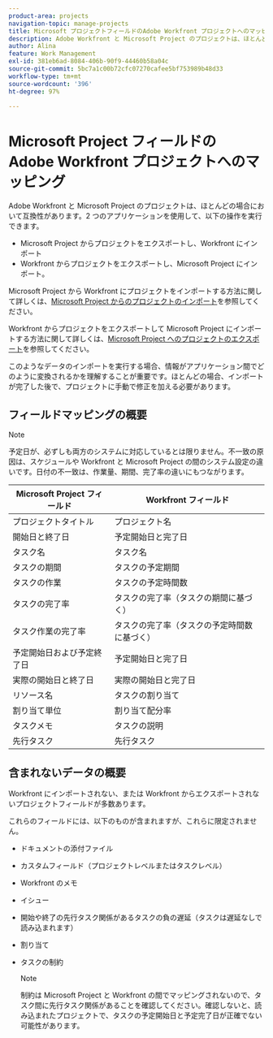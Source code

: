 ```yaml
---
product-area: projects
navigation-topic: manage-projects
title: Microsoft プロジェクトフィールドのAdobe Workfront プロジェクトへのマッピング
description: Adobe Workfront と Microsoft Project のプロジェクトは、ほとんどの場合において互換性があります。この記事では、2 つのアプリケーションの最も一般的なプロジェクトフィールドを、相互にマッピングする方法について説明します。
author: Alina
feature: Work Management
exl-id: 381eb6ad-8084-406b-90f9-44460b58a04c
source-git-commit: 5bc7a1c00b72cfc07270cafee5bf753989b48d33
workflow-type: tm+mt
source-wordcount: '396'
ht-degree: 97%

---
```


# Microsoft Project フィールドの Adobe Workfront プロジェクトへのマッピング

Adobe Workfront と Microsoft Project のプロジェクトは、ほとんどの場合において互換性があります。2 つのアプリケーションを使用して、以下の操作を実行できます。

* Microsoft Project からプロジェクトをエクスポートし、Workfront にインポート
* Workfront からプロジェクトをエクスポートし、Microsoft Project にインポート。 

Microsoft Project から Workfront にプロジェクトをインポートする方法に関して詳しくは、[Microsoft Project からのプロジェクトのインポート](../../../manage-work/projects/create-projects/import-project-from-ms-project.md)を参照してください。

Workfront からプロジェクトをエクスポートして Microsoft Project にインポートする方法に関して詳しくは、[Microsoft Project へのプロジェクトのエクスポート](../../../manage-work/projects/manage-projects/export-project-to-ms-project.md)を参照してください。

このようなデータのインポートを実行する場合、情報がアプリケーション間でどのように変換されるかを理解することが重要です。ほとんどの場合、インポートが完了した後で、プロジェクトに手動で修正を加える必要があります。 

## フィールドマッピングの概要

>[!NOTE]
>
>予定日が、必ずしも両方のシステムに対応しているとは限りません。不一致の原因は、スケジュールや Workfront と Microsoft Project の間のシステム設定の違いです。日付の不一致は、作業量、期間、完了率の違いにもつながります。

| **Microsoft Project フィールド** | **Workfront フィールド** |
|---|---|
| プロジェクトタイトル | プロジェクト名 |
| 開始日と終了日 | 予定開始日と完了日 |
| タスク名 | タスク名 |
| タスクの期間 | タスクの予定期間 |
| タスクの作業 | タスクの予定時間数 |
| タスクの完了率 | タスクの完了率（タスクの期間に基づく） |
| タスク作業の完了率 | タスクの完了率（タスクの予定時間数に基づく） |
| 予定開始日および予定終了日 | 予定開始日と完了日 |
| 実際の開始日と終了日 | 実際の開始日と完了日 |
| リソース名 | タスクの割り当て |
| 割り当て単位 | 割り当て配分率 |
| タスクメモ | タスクの説明 |
| 先行タスク | 先行タスク |

## 含まれないデータの概要

Workfront にインポートされない、または Workfront からエクスポートされないプロジェクトフィールドが多数あります。

これらのフィールドには、以下のものが含まれますが、これらに限定されません。

* ドキュメントの添付ファイル
* カスタムフィールド（プロジェクトレベルまたはタスクレベル）
* Workfront のメモ
* イシュー
* 開始や終了の先行タスク関係があるタスクの負の遅延（タスクは遅延なしで読み込まれます）
* 割り当て
* タスクの制約

  >[!NOTE]
  >
  >制約は Microsoft Project と Workfront の間でマッピングされないので、タスク間に先行タスク関係があることを確認してください。確認しないと、読み込まれたプロジェクトで、タスクの予定開始日と予定完了日が正確でない可能性があります。 

